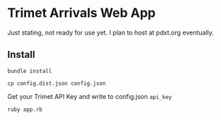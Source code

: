 # Trimet Arrivals Web App

Just stating, not ready for use yet.  I plan to host at pdxt.org eventually.

## Install

```
bundle install

cp config.dist.json config.json
```

Get your Trimet API Key and write to config.json `api_key`

```
ruby app.rb
```

